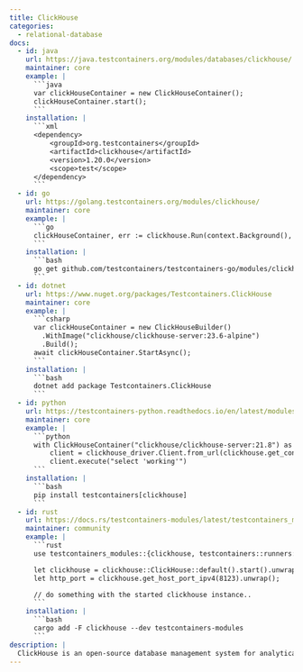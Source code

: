 ```yaml
---
title: ClickHouse
categories:
  - relational-database
docs:
  - id: java
    url: https://java.testcontainers.org/modules/databases/clickhouse/
    maintainer: core
    example: |
      ```java
      var clickHouseContainer = new ClickHouseContainer();
      clickHouseContainer.start();
      ```
    installation: |
      ```xml
      <dependency>
          <groupId>org.testcontainers</groupId>
          <artifactId>clickhouse</artifactId>
          <version>1.20.0</version>
          <scope>test</scope>
      </dependency>
      ```
  - id: go
    url: https://golang.testcontainers.org/modules/clickhouse/
    maintainer: core
    example: |
      ```go
      clickHouseContainer, err := clickhouse.Run(context.Background(), "clickhouse/clickhouse-server:23.3.8.21-alpine")
      ```
    installation: |
      ```bash
      go get github.com/testcontainers/testcontainers-go/modules/clickhouse
      ```
  - id: dotnet
    url: https://www.nuget.org/packages/Testcontainers.ClickHouse
    maintainer: core
    example: |
      ```csharp
      var clickHouseContainer = new ClickHouseBuilder()
        .WithImage("clickhouse/clickhouse-server:23.6-alpine")
        .Build();
      await clickHouseContainer.StartAsync();
      ```
    installation: |
      ```bash
      dotnet add package Testcontainers.ClickHouse
      ```
  - id: python
    url: https://testcontainers-python.readthedocs.io/en/latest/modules/clickhouse/README.html
    maintainer: core
    example: |
      ```python
      with ClickHouseContainer("clickhouse/clickhouse-server:21.8") as clickhouse:
          client = clickhouse_driver.Client.from_url(clickhouse.get_connection_url())
          client.execute("select 'working'")
      ```
    installation: |
      ```bash
      pip install testcontainers[clickhouse]
      ```
  - id: rust
    url: https://docs.rs/testcontainers-modules/latest/testcontainers_modules/clickhouse/struct.ClickHouse.html
    maintainer: community
    example: |
      ```rust
      use testcontainers_modules::{clickhouse, testcontainers::runners::SyncRunner};

      let clickhouse = clickhouse::ClickHouse::default().start().unwrap();
      let http_port = clickhouse.get_host_port_ipv4(8123).unwrap();

      // do something with the started clickhouse instance..
      ```
    installation: |
      ```bash
      cargo add -F clickhouse --dev testcontainers-modules
      ```
description: |
  ClickHouse is an open-source database management system for analytical processing that allows users to generate reports using SQL queries in real-time.
---
```

